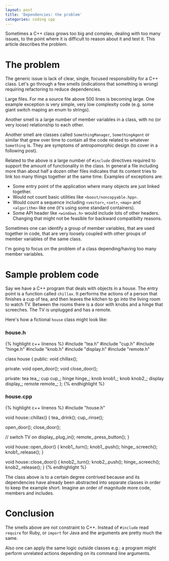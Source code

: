 ```yaml
---
layout: post
title: 'Dependencies: the problem'
categories: coding cpp
---
```


Sometimes a C++ class grows too big and complex, dealing with too many issues,
to the point where it is difficult to reason about it and test it. This article
describes the problem.

# The problem

The generic issue is lack of clear, single, focused responsibility for a C++
class. Let's go through a few smells (indications that something is wrong) requiring
refactoring to reduce dependencies.

Large files. For me a source file above 500 lines is becoming large. One
example exception is very simple, very low complexity code (e.g. some giant
switch maping an enum to strings).

Another smell is a large number of member variables in a class, with no (or
very loose) relationship to each other.

Another smell are classes called `SomethingManager`, `SomethingAgent` or
similar that grew over time to contain all the code related to whatever
`Something` is. They are symptoms of antropomorphic design (to cover in a following
post).

Related to the above is a large number of `#include` directives required to
support the amount of functionality in the class. In general a file including
more than about half a dozen other files indicates that its content tries to
link too many things together at the same time. Examples of exceptions are:

- Some entry point of the application where many objects are just linked
  together.
- Would not count basic utilities like `<boost/noncopyable.hpp>`.
- Would count a sequence including `<vector>`, `<set>`, `<map>` and
  `<algorithm>` like one (it's using some standard containers).
- Some API header like `<windows.h>` would include lots of other headers.
  Changing that might not be feasible for backward compatibilty reasons.

Sometimes one can identify a group of member variables, that are used together
in code, that are very loosely coupled with other groups of member variables of
the same class.

I'm going to focus on the problem of a class depending/having too many member
variables.


# Sample problem code

Say we have a C++ program that deals with objects in a house. The entry point
is a function called `chillax`. It performs the actions of a person that
finishes a cup of tea, and then leaves the kitchen to go into the living room
to watch TV. Between the rooms there is a door with knobs and a hinge that
screeches. The TV is unplugged and has a remote.

Here's how a fictional `house` class might look like:

### house.h
{% highlight c++ linenos %}
#include "tea.h"
#include "cup.h"
#include "hinge.h"
#include "knob.h"
#include "display.h"
#include "remote.h"

class house
{
public:
  void chillax();

private:
  void open_door();
  void close_door();

private:
  tea tea_;
  cup cup_;
  hinge hinge_;
  knob knob1_;
  knob knob2_;
  display display_;
  remote remote_;
};
{% endhighlight %}

### house.cpp
{% highlight c++ linenos %}
#include "house.h"

void house::chillax() {
  tea_.drink();
  cup_.rinse();

  open_door();
  close_door();

  // switch TV on
  display_.plug_in();
  remote_.press_button();
}

void house::open_door() {
  knob1_.turn();
  knob1_.push();
  hinge_.screech();
  knob1_.release();
}

void house::close_door() {
  knob2_.turn();
  knob2_.push();
  hinge_.screech();
  knob2_.release();
}
{% endhighlight %}

The class above is to a certain degree contrived because and its dependencies
have already been abstracted into separate classes in order to keep the example
short. Imagine an order of magnitude more code, members and includes.


# Conclusion

The smells above are not constraint to C++. Instead of `#include` read
`require` for Ruby, or `import` for Java and the arguments are pretty much the
same.

Also one can apply the same logic outside classes e.g.: a program might perform
unrelated actions depending on its command line arguments.

